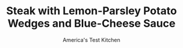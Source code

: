 ---
layout: ../../layouts/MarkdownPostLayout.astro
title: Steak with Lemon-Parsley Potato Wedges and Blue-Cheese Sauce
author: America's Test Kitchen
pubDate: 2023-03-15
description: "Microwaving blue cheese and cream makes an incredibly easy and delicious sauce."
image_url: https://res.cloudinary.com/hksqkdlah/image/upload/ar_1:1,c_fill,dpr_2.0,f_auto,fl_lossy.progressive.strip_profile,g_faces:auto,q_auto:low,w_344/32826_sfs-steaklemonparsleypotatowedges-20
tags: ["Main Courses","Vegetables","Beef","Weeknight"]
calories: 3933
protein: 52
carbohydrates: 44
fats: 
fiber: 3
ingredients: ["2 pounds, russet potatoes, unpeeled, halved lengthwise and cut into 1-inch-thick wedges","3 tablespoons, vegetable oil",", Salt and pepper","3 tablespoons, minced fresh parsley","1 tablespoon, grated lemon zest","2 , (1-pound) boneless strip steaks, about 1 inch thick, trimmed and halved crosswise","4 ounces, blue cheese, crumbled (1 cup)","1/2 cup, heavy cream"]
serves: 4
time: "30 minutes"
instructions: ["Adjust oven rack to upper-middle position and heat oven to 475 degrees. Toss potatoes with 2 tablespoons oil, 1 1/2 teaspoons salt, and 1/2 teaspoon pepper on rimmed baking sheet and arrange cut sides down in single layer. Roast until spotty brown and tender, about 25 minutes. Sprinkle with 2 tablespoons parsley and lemon zest.","Meanwhile, pat steaks dry with paper towels and season with salt and pepper. Heat remaining 1 tablespoon oil in 12-inch nonstick skillet over medium-high heat until just smoking. Add steaks and cook until well browned and meat registers 125 degrees (for medium-rare), 3 to 5 minutes per side. Let rest on wire rack.","Combine blue cheese and cream in bowl and microwave until blue cheese is melted and smooth, about 3 minutes. Slice steaks, sprinkle with remaining 1 tablespoon parsley, and serve with potatoes and blue cheese sauce."]
nutrition: ["1710 mg Potassium","616 mg Phosphorus","252 mg Calcium","5 mg Iron","105 mg Magnesium","1240 mg Sodium","8 mg Zinc","66 g Fat","10 mg Niacin (B3)","28 g Monounsaturated","3 g Polyunsaturated","18 mg Vitamin C","233 mg Cholesterol","28 g Saturated","3 g Fiber","62 µg Folate (food)","2 g Sugars","58 µg Vitamin K","339 g Water","44 g Carbs","49 µg Folate equivalent (total)","52 g Protein","2 mg Vitamin E","6 µg Vitamin B12","1 mg Vitamin B6","201 µg Vitamin A","983 kcal Energy","3933 calories"]
notes: "Vein-y blue cheeses give the sauce a greenish hue.&nbsp;"
---